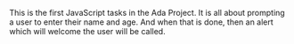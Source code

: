 This is the first JavaScript tasks in the Ada Project. 
It is all about prompting a user to enter their name and age. And when that is  done, then an alert which will welcome  the user will be called.
